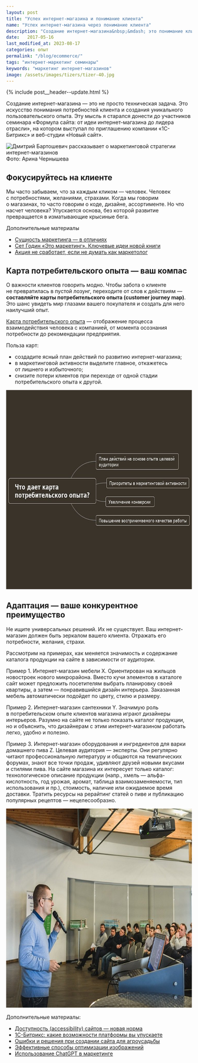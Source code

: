 ```yaml
---
layout: post
title: "Успех интернет-магазина и понимание клиента"
name: "Успех интернет-магазина через понимание клиента"
description: "Создание интернет-магазина&nbsp;&mdash; это понимание клиента и&nbsp;его опыта. Узнайте, как карты потребительского опыта и&nbsp;адаптация могут улучшить ваш бизнес и&nbsp;маркетинг."
date:   2017-05-16
last_modified_at: 2023-08-17
categories: опыт
permalink: "/blog/ecommerce/"
tags: "интернет-маркетинг семинары"
keywords: "маркетинг интернет-магазинов"
image: /assets/images/tizers/tizer-40.jpg
---
```


{% include post__header--update.html %}

<p>Cоздание интернет-магазина&nbsp;&mdash; это не&nbsp;просто техническая задача. Это искусство понимания потребностей клиента и&nbsp;создания уникального пользовательского опыта. Эту мысль я&nbsp;старался донести до&nbsp;участников семинара «Формула сайта: от&nbsp;идеи интернет-магазина до&nbsp;лидера отрасли», на котором выступал по приглашению компании «1С-Битрикс» и&nbsp;веб-студии «Новый сайт».</p> 

<div itemprop="image" itemscope itemtype="http://schema.org/ImageObject">	
		<link itemprop="url" href="https://res.cloudinary.com/bartoshevich/image/upload/f_auto/v1615123529/site/seminar110517.jpg">
<img src="https://res.cloudinary.com/bartoshevich/image/upload/f_auto/v1615123529/site/seminar110517.jpg"  alt="Дмитрий Бартошевич рассказывает о маркетинговой стратегии интернет-магазинов"  class="image" width="720" height="540" itemprop="contentUrl">
<div class="figcaption">Фото: Арина Чернышева</div>
</div>


<section class="row-gap--m">
<h2 class="section__title h1 bold ">Фокусируйтесь на&nbsp;клиенте</h2>
<p>Мы&nbsp;часто забываем, что за&nbsp;каждым кликом&nbsp;&mdash; человек. Человек с&nbsp;потребностями, желаниями, страхами. Когда мы&nbsp;говорим о&nbsp;магазинах, то&nbsp;часто говорим о&nbsp;коде, дизайне, ассортименте. Но&nbsp;что насчет человека? Упускается основа, без которой развитие превращается в&nbsp;изматывающие крысиные бега.</p>



<p class="mb-m mt-m italic"> Дополнительные материалы</p>
<ul>
<li class="list-li">
  <a class="link" href="/blog/2-idei-po-razvitiyu-marketinga/#distinction">Сущность маркетинга&nbsp;&mdash; в&nbsp;отличиях</a>
</li>
<li class="list-li">
  <a href="/blog/seth-godin/" class="link"> Сет Годин «Это маркетинг». Ключевые идеи новой книги</a>
</li>
<li class="list-li">
  <a href="/blog/marketing-mind/" class="link"> Акция не&nbsp;сработает, если не&nbsp;думать как маркетолог</a>
</li>
</ul>
</section>


<section class="row-gap--m">
<h2 class="section__title h1 bold ">Карта потребительского опыта&nbsp;— ваш компас</h2>


<div class="with-side row-gap--m">
<p>О&nbsp;важности клиентов говорить модно. Чтобы забота о&nbsp;клиенте не&nbsp;превратилась в&nbsp;пустой лозунг, переходите от&nbsp;слов к&nbsp;действиям&nbsp;— <strong>составляйте карты потребительского опыта (customer journey map)</strong>. Это&nbsp;шанс увидеть мир глазами вашего покупателя и&nbsp;создать для него наилучший опыт.</p>
<div class="side"><p><a class="link" href="/blog/customer-journey-map/">Карта потребительского опыта</a>&nbsp;— отображение процесса взаимодействия человека с&nbsp;компанией, от&nbsp;момента осознания потребности до&nbsp;рекомендации предприятия.</p></div></div>


<p class="mb-m">Польза карт:</p>
<ul class="additive-spacing">
	<li class="list-li">
		создадите ясный план действий по&nbsp;развитию интернет-магазина;
	</li>
	<li class="list-li">
		в&nbsp;маркетинговой активности выделите главное, откажетесь от&nbsp;лишнего и&nbsp;избыточного;
	</li>
	<li class="list-li">
		снизите потери клиентов при переходе от&nbsp;одной стадии потребительского опыта к&nbsp;другой.
	</li>
</ul>

<div itemprop="image" itemscope itemtype="http://schema.org/ImageObject">	
		<link itemprop="url" href="/assets/images/blog/ecommerce/polza-cjm.jpg">
<picture>
               <source srcset="/assets/images/blog/ecommerce/polza-cjm.avif" type="image/avif">
			    <source srcset="/assets/images/blog/ecommerce/polza-cjm.webp" type="image/webp">
              <img class="image" loading="lazy" decoding="async" src="/assets/images/blog/ecommerce/polza-cjm.jpg" alt="Польза карты потребительского опыта: ясный план действий, приоритеты в маркетинговой активности, увеличение конверсии, повышение воспринимаемого качества работы." width="720" height="540" itemprop="contentUrl" />
    </picture>
</div>
</section>


<section class="row-gap--m">
<h2 class="section__title h1 bold ">Адаптация — ваше конкурентное преимущество</h2>
<p>Не&nbsp;ищите универсальных решений. Их&nbsp;не&nbsp;существует. Ваш интернет-магазин должен быть зеркалом вашего клиента. Отражать его потребности, желания, страхи. </p>
<p>Рассмотрим на&nbsp;примерах, как меняется значимость и&nbsp;содержание каталога продукции на&nbsp;сайте в&nbsp;зависимости от&nbsp;аудитории.</p>
<p><span class="bold">Пример&nbsp;1.</span> Интернет-магазин мебели X. Ориентирован на&nbsp;жильцов новостроек нового микрорайона. Вместо кучи элементов в&nbsp;каталоге сайт может предложить посетителям выбрать планировку своей квартиры, а&nbsp;затем&nbsp;— понравившийся дизайн интерьера. Заказанная мебель автоматически подойдет по&nbsp;цвету, стилю и&nbsp;размеру.</p>
<p><span class="bold">Пример&nbsp;2.</span> Интернет-магазин сантехники Y. Значимую роль в&nbsp;потребительском опыте клиентов магазина играют дизайнеры интерьеров. Разумно на&nbsp;сайте не&nbsp;только показать каталог продукции, но&nbsp;и&nbsp;объяснить, что дизайнерам с&nbsp;этим интернет-магазином работать легко, удобно и&nbsp;полезно. </p>
<p><span class="bold">Пример&nbsp;3.</span> Интернет-магазин оборудования и&nbsp;ингредиентов для варки домашнего пива Z. Целевая аудитория&nbsp;— эксперты. Они регулярно читают профессиональную литературу и&nbsp;общаются на&nbsp;тематических форумах, знают все точки продаж, удивляют друзей новыми вкусами и&nbsp;стилями пива. На&nbsp;сайте магазина их&nbsp;интересует только каталог: технологическое описание продукции (напр., хмель&nbsp;— альфа-кислотность, год урожая, аромат, таблица взаимозаменяемости, тип использования и&nbsp;пр.), стоимость, наличие или ожидаемое время доставки. Тратить ресурсы на&nbsp;рерайтинг статей о&nbsp;пиве и&nbsp;публикацию популярных рецептов&nbsp;— нецелесообразно. </p>


<div itemprop="image" itemscope itemtype="http://schema.org/ImageObject">	
		<link itemprop="url" href="/assets/images/blog/ecommerce/seminar110517.jpg">
<picture>
               <source srcset="/assets/images/blog/ecommerce/seminar110517.avif" type="image/avif">
			    <source srcset="/assets/images/blog/ecommerce/seminar110517.webp" type="image/webp">
         <img class="image" loading="lazy" decoding="async" src="/assets/images/blog/ecommerce/seminar110517.jpg" alt="Дмитрий Бартошевич рассказывает об алгоритме составления карт потребительского опыта" width="720" height="540"  title="Фото: Арина Чернышева" itemprop="contentUrl"/>
    </picture>
</div>
</section>



<footer class="additive-spacing">
<p class="mb-m mt-m"> Дополнительные материалы:</p>
<ul class="addictive-spacing">
<li class="list-li">
  <a href="/blog/accessibility/" class="link"> Доступность (accessibility) сайтов&nbsp;&mdash; новая норма</a>
</li>
<li class="list-li">
  <a href="/blog/1s-bitriks/" class="link"> 1С-Битрикс: какие возможности платформы вы&nbsp;упускаете</a>
</li>
<li class="list-li">
  <a href="/blog/sajt-agrousadby/" class="link"> Ошибки и&nbsp;решения при создании сайта для агроусадьбы</a>
</li>
<li class="list-li">
  <a href="/blog/optimizaciya-izobrajenii/" class="link"> Эффективные способы оптимизации изображений</a>
</li>
<li class="list-li">
  <a href="/blog/chatgpt-mozhet-preobrazit-brend-i-reklamnye-kampanii/" class="link"> Использование ChatGPT в маркетинге</a>
</li>
</ul>
</footer>